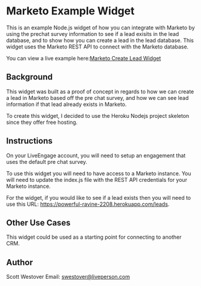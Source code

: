 # Marketo Example Widget
This is an example Node.js widget of how you can integrate with Marketo by using the prechat survey information to see if a lead exisits in the lead database, and to show how you can create a lead in the lead database. This widget uses the Marketo REST API to connect with the Marketo database.

You can view a live example here:[Marketo Create Lead Widget](https://powerful-ravine-2208.herokuapp.com)

## Background
This widget was built as a proof of concept in regards to how we can create a lead in Marketo based off the pre chat survey, and how we can see lead information if that lead already exists in Marketo.

To create this widget, I decided to use the Heroku Nodejs project skeleton since they offer free hosting.

## Instructions
On your LiveEngage account, you will need to setup an engagement that uses the default pre chat survey. 

To use this widget you will need to have access to a Marketo instance. You will need to update the index.js file with the REST API credentials for your Marketo instance.

For the widget, if you would like to see if a lead exists then you will need to use this URL: https://powerful-ravine-2208.herokuapp.com/leads.

## Other Use Cases
This widget could be used as a starting point for connecting to another CRM.

## Author
Scott Westover 
Email: swestover@liveperson.com